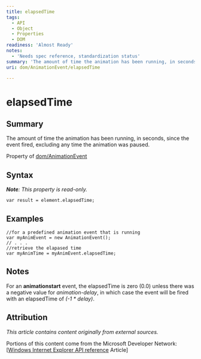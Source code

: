 ```yaml
---
title: elapsedTime
tags:
  - API
  - Object
  - Properties
  - DOM
readiness: 'Almost Ready'
notes:
  - 'Needs spec reference, standardization status'
summary: 'The amount of time the animation has been running, in seconds, since the event fired, excluding any time the animation was paused.'
uri: dom/AnimationEvent/elapsedTime

---
```

# elapsedTime

## Summary

The amount of time the animation has been running, in seconds, since the event fired, excluding any time the animation was paused.

<span data-meta="applies_to" data-type="key">Property of <span data-type="value">[dom/AnimationEvent](/dom/AnimationEvent)</span></span>

## Syntax

***Note**: This property is read-only.*

``` {.js}
var result = element.elapsedTime;
```

## Examples

``` {.js}
//for a predefined animation event that is running
var myAnimEvent = new AnimationEvent();
// . . .
//retrieve the elapased time
var myAnimTime = myAnimEvent.elapsedTime;
```

## Notes

For an **animationstart** event, the elapsedTime is zero (0.0) unless there was a negative value for *animation-delay*, in which case the event will be fired with an elapsedTime of *(-1 \* delay)*.

## Attribution

*This article contains content originally from external sources.*

Portions of this content come from the Microsoft Developer Network: [[Windows Internet Explorer API reference](http://msdn.microsoft.com/en-us/library/ie/hh828809%28v=vs.85%29.aspx) Article]

